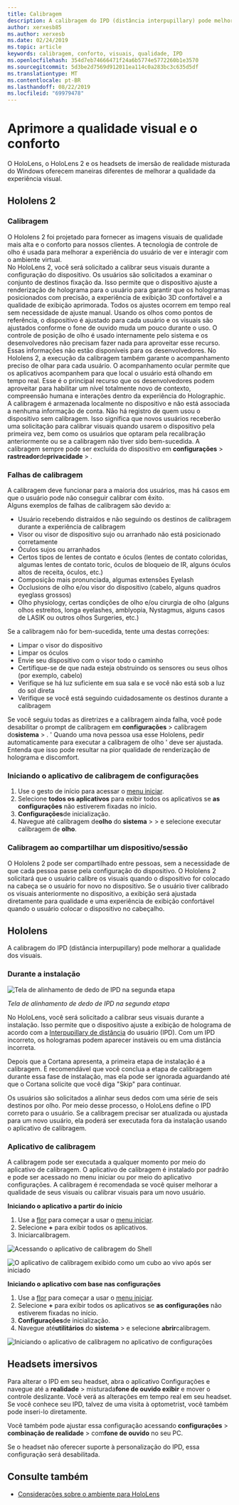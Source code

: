 ```yaml
---
title: Calibragem
description: A calibragem do IPD (distância interpupillary) pode melhorar a qualidade dos visuais. Os headsets do HoloLens e do Windows Mixed realm de imersão oferecem maneiras de personalizar o IPD.
author: xerxesb85
ms.author: xerxesb
ms.date: 02/24/2019
ms.topic: article
keywords: calibragem, conforto, visuais, qualidade, IPD
ms.openlocfilehash: 354d7eb74666471f24a6b5774e5772260b1e3570
ms.sourcegitcommit: 5d3be2d7569d912011ea114c0a283bc3c635d5df
ms.translationtype: MT
ms.contentlocale: pt-BR
ms.lasthandoff: 08/22/2019
ms.locfileid: "69979478"
---
```

# <a name="improve-visual-quality-and-comfort"></a>Aprimore a qualidade visual e o conforto
O HoloLens, o HoloLens 2 e os headsets de imersão de realidade misturada do Windows oferecem maneiras diferentes de melhorar a qualidade da experiência visual. 

## <a name="hololens-2"></a>Hololens 2

### <a name="calibration"></a>Calibragem

O Hololens 2 foi projetado para fornecer as imagens visuais de qualidade mais alta e o conforto para nossos clientes. A tecnologia de controle de olho é usada para melhorar a experiência do usuário de ver e interagir com o ambiente virtual.  
No HoloLens 2, você será solicitado a calibrar seus visuais durante a configuração do dispositivo. Os usuários são solicitados a examinar o conjunto de destinos fixação da. Isso permite que o dispositivo ajuste a renderização de holograma para o usuário para garantir que os hologramas posicionados com precisão, a experiência de exibição 3D confortável e a qualidade de exibição aprimorada. Todos os ajustes ocorrem em tempo real sem necessidade de ajuste manual. Usando os olhos como pontos de referência, o dispositivo é ajustado para cada usuário e os visuais são ajustados conforme o fone de ouvido muda um pouco durante o uso. O controle de posição de olho é usado internamente pelo sistema e os desenvolvedores não precisam fazer nada para aproveitar esse recurso. Essas informações não estão disponíveis para os desenvolvedores. No Hololens 2, a execução da calibragem também garante o acompanhamento preciso de olhar para cada usuário. O acompanhamento ocular permite que os aplicativos acompanhem para que local o usuário está olhando em tempo real. Esse é o principal recurso que os desenvolvedores podem aproveitar para habilitar um nível totalmente novo de contexto, compreensão humana e interações dentro da experiência do Holographic.  
A calibragem é armazenada localmente no dispositivo e não está associada a nenhuma informação de conta. Não há registro de quem usou o dispositivo sem calibragem. Isso significa que novos usuários receberão uma solicitação para calibrar visuais quando usarem o dispositivo pela primeira vez, bem como os usuários que optaram pela recalibração anteriormente ou se a calibragem não tiver sido bem-sucedida. A calibragem sempre pode ser excluída do dispositivo em **configurações** > **rastreador**de**privacidade** > . 

### <a name="calibration-failures"></a>Falhas de calibragem

A calibragem deve funcionar para a maioria dos usuários, mas há casos em que o usuário pode não conseguir calibrar com êxito.  
Alguns exemplos de falhas de calibragem são devido a:
- Usuário recebendo distraídos e não seguindo os destinos de calibragem durante a experiência de calibragem
- Visor ou visor de dispositivo sujo ou arranhado não está posicionado corretamente 
- Óculos sujos ou arranhados
- Certos tipos de lentes de contato e óculos (lentes de contato coloridas, algumas lentes de contato toric, óculos de bloqueio de IR, alguns óculos altos de receita, óculos, etc.)
- Composição mais pronunciada, algumas extensões Eyelash
- Occlusions de olho e/ou visor do dispositivo (cabelo, alguns quadros eyeglass grossos)
- Olho physiology, certas condições de olho e/ou cirurgia de olho (alguns olhos estreitos, longa eyelashes, amblyopia, Nystagmus, alguns casos de LASIK ou outros olhos Surgeries, etc.)

Se a calibragem não for bem-sucedida, tente uma destas correções: 
- Limpar o visor do dispositivo
- Limpar os óculos
- Envie seu dispositivo com o visor todo o caminho
- Certifique-se de que nada esteja obstruindo os sensores ou seus olhos (por exemplo, cabelo) 
- Verifique se há luz suficiente em sua sala e se você não está sob a luz do sol direta
- Verifique se você está seguindo cuidadosamente os destinos durante a calibragem

Se você seguiu todas as diretrizes e a calibragem ainda falha, você pode desabilitar o prompt de calibragem em **configurações** > calibragem do**sistema** > . ' Quando uma nova pessoa usa esse Hololens, pedir automaticamente para executar a calibragem de olho ' deve ser ajustada. Entenda que isso pode resultar na pior qualidade de renderização de holograma e discomfort.

### <a name="launching-the-calibration-app-from-settings"></a>Iniciando o aplicativo de calibragem de configurações
1. Use o gesto de início para acessar o [menu iniciar](navigating-the-windows-mixed-reality-home.md#start-menu).
2. Selecione **todos os aplicativos** para exibir todos os aplicativos se **as configurações** não estiverem fixadas no início.
3. **Configurações**de inicialização.
4. Navegue até calibragem de**olho** do **sistema** >  > e selecione executar calibragem de **olho**.

### <a name="calibration-when-sharing-a-device--session"></a>Calibragem ao compartilhar um dispositivo/sessão

O Hololens 2 pode ser compartilhado entre pessoas, sem a necessidade de que cada pessoa passe pela configuração do dispositivo. O Hololens 2 solicitará que o usuário calibre os visuais quando o dispositivo for colocado na cabeça se o usuário for novo no dispositivo. Se o usuário tiver calibrado os visuais anteriormente no dispositivo, a exibição será ajustada diretamente para qualidade e uma experiência de exibição confortável quando o usuário colocar o dispositivo no cabeçalho. 


## <a name="hololens"></a>Hololens

A calibragem do IPD (distância interpupillary) pode melhorar a qualidade dos visuais.

### <a name="during-setup"></a>Durante a instalação

![Tela de alinhamento de dedo de IPD na segunda etapa](images/ipd-finger-alignment-300px.jpg)<br>

*Tela de alinhamento de dedo de IPD na segunda etapa*

No HoloLens, você será solicitado a calibrar seus visuais durante a instalação. Isso permite que o dispositivo ajuste a exibição de holograma de acordo com a [Interpupillary de distância](https://en.wikipedia.org/wiki/Interpupillary_distance) do usuário (IPD). Com um IPD incorreto, os hologramas podem aparecer instáveis ou em uma distância incorreta.

Depois que a Cortana apresenta, a primeira etapa de instalação é a calibragem. É recomendável que você conclua a etapa de calibragem durante essa fase de instalação, mas ela pode ser ignorada aguardando até que o Cortana solicite que você diga "Skip" para continuar.

Os usuários são solicitados a alinhar seus dedos com uma série de seis destinos por olho. Por meio desse processo, o HoloLens define o IPD correto para o usuário. Se a calibragem precisar ser atualizada ou ajustada para um novo usuário, ela poderá ser executada fora da instalação usando o aplicativo de calibragem.

### <a name="calibration-app"></a>Aplicativo de calibragem

A calibragem pode ser executada a qualquer momento por meio do aplicativo de calibragem. O aplicativo de calibragem é instalado por padrão e pode ser acessado no menu iniciar ou por meio do aplicativo configurações. A calibragem é recomendada se você quiser melhorar a qualidade de seus visuais ou calibrar visuais para um novo usuário.

**Iniciando o aplicativo a partir do início**
1. Use a [flor](gestures.md#bloom) para começar a usar o [menu iniciar](navigating-the-windows-mixed-reality-home.md#start-menu).
2. Selecione **+** para exibir todos os aplicativos.
3. Iniciarcalibragem.

![Acessando o aplicativo de calibragem do Shell](images/calibration-shell.png)

![O aplicativo de calibragem exibido como um cubo ao vivo após ser iniciado](images/calibration-livecube-200px.png)

**Iniciando o aplicativo com base nas configurações**
1. Use a [flor](gestures.md#bloom) para começar a usar o [menu iniciar](navigating-the-windows-mixed-reality-home.md#start-menu).
2. Selecione **+** para exibir todos os aplicativos se **as configurações** não estiverem fixadas no início.
3. **Configurações**de inicialização.
4. Navegue até**utilitários** do **sistema** > e selecione **abrir**calibragem.

![Iniciando o aplicativo de calibragem no aplicativo de configurações](images/calibration-settings-500px.jpg)


## <a name="immersive-headsets"></a>Headsets imersivos

Para alterar o IPD em seu headset, abra o aplicativo Configurações e navegue até a **realidade** > misturada**fone de ouvido exibir** e mover o controle deslizante. Você verá as alterações em tempo real em seu headset. Se você conhece seu IPD, talvez de uma visita à optometrist, você também pode inseri-lo diretamente.

Você também pode ajustar essa configuração acessando **configurações** > **combinação de realidade** > com**fone de ouvido** no seu PC.

Se o headset não oferecer suporte à personalização do IPD, essa configuração será desabilitada.

## <a name="see-also"></a>Consulte também
* [Considerações sobre o ambiente para HoloLens](environment-considerations-for-hololens.md)
